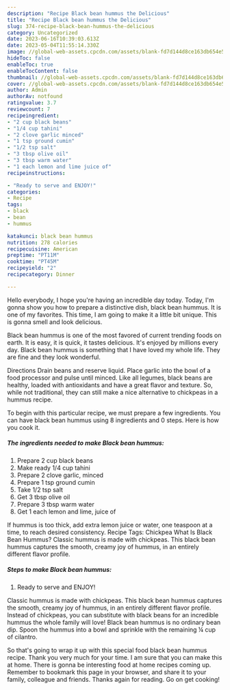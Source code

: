 ```yaml
---
description: "Recipe Black bean hummus the Delicious"
title: "Recipe Black bean hummus the Delicious"
slug: 374-recipe-black-bean-hummus-the-delicious
category: Uncategorized
date: 2023-06-16T10:39:03.613Z
date: 2023-05-04T11:55:14.330Z
image: //global-web-assets.cpcdn.com/assets/blank-fd7d144d8ce163db654e5a02c40b08a2775adb7897d16e4062681dc7e1b2800f.png
hideToc: false
enableToc: true
enableTocContent: false
thumbnail: //global-web-assets.cpcdn.com/assets/blank-fd7d144d8ce163db654e5a02c40b08a2775adb7897d16e4062681dc7e1b2800f.png
cover: //global-web-assets.cpcdn.com/assets/blank-fd7d144d8ce163db654e5a02c40b08a2775adb7897d16e4062681dc7e1b2800f.png
author: Admin
authorAv: notfound
ratingvalue: 3.7
reviewcount: 7
recipeingredient:
- "2 cup black beans"
- "1/4 cup tahini"
- "2 clove garlic minced"
- "1 tsp ground cumin"
- "1/2 tsp salt"
- "3 tbsp olive oil"
- "3 tbsp warm water"
- "1 each lemon and lime juice of"
recipeinstructions:

- "Ready to serve and ENJOY!"
categories:
- Recipe
tags:
- black
- bean
- hummus

katakunci: black bean hummus 
nutrition: 278 calories
recipecuisine: American
preptime: "PT11M"
cooktime: "PT45M"
recipeyield: "2"
recipecategory: Dinner

---
```



Hello everybody, I hope you're having an incredible day today. Today, I'm gonna show you how to prepare a distinctive dish, black bean hummus. It is one of my favorites. This time, I am going to make it a little bit unique. This is gonna smell and look delicious.

Black bean hummus is one of the most favored of current trending foods on earth. It is easy, it is quick, it tastes delicious. It's enjoyed by millions every day. Black bean hummus is something that I have loved my whole life. They are fine and they look wonderful.

Directions Drain beans and reserve liquid. Place garlic into the bowl of a food processor and pulse until minced. Like all legumes, black beans are healthy, loaded with antioxidants and have a great flavor and texture. So, while not traditional, they can still make a nice alternative to chickpeas in a hummus recipe.


To begin with this particular recipe, we must prepare a few ingredients. You can have black bean hummus using 8 ingredients and 0 steps. Here is how you cook it.

<!--inarticleads1-->

##### The ingredients needed to make Black bean hummus:

1. Prepare 2 cup black beans
1. Make ready 1/4 cup tahini
1. Prepare 2 clove garlic, minced
1. Prepare 1 tsp ground cumin
1. Take 1/2 tsp salt
1. Get 3 tbsp olive oil
1. Prepare 3 tbsp warm water
1. Get 1 each lemon and lime, juice of


If hummus is too thick, add extra lemon juice or water, one teaspoon at a time, to reach desired consistency. Recipe Tags: Chickpea What Is Black Bean Hummus? Classic hummus is made with chickpeas. This black bean hummus captures the smooth, creamy joy of hummus, in an entirely different flavor profile. 

<!--inarticleads2-->

##### Steps to make Black bean hummus:


1. Ready to serve and ENJOY!

Classic hummus is made with chickpeas. This black bean hummus captures the smooth, creamy joy of hummus, in an entirely different flavor profile. Instead of chickpeas, you can substitute with black beans for an incredible hummus the whole family will love! Black bean hummus is no ordinary bean dip. Spoon the hummus into a bowl and sprinkle with the remaining ¼ cup of cilantro. 

So that's going to wrap it up with this special food black bean hummus recipe. Thank you very much for your time. I am sure that you can make this at home. There is gonna be interesting food at home recipes coming up. Remember to bookmark this page in your browser, and share it to your family, colleague and friends. Thanks again for reading. Go on get cooking!
